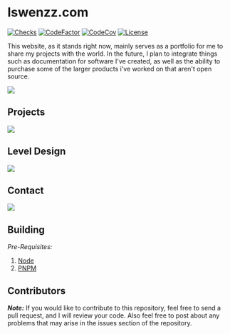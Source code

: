 # Iswenzz.com

[![Checks](https://img.shields.io/github/checks-status/Iswenzz/Iswenzz.com-webui/master?logo=github)](https://github.com/Iswenzz/Iswenzz.com-webui/actions)
[![CodeFactor](https://img.shields.io/codefactor/grade/github/Iswenzz/Iswenzz.com-webui?label=codefactor&logo=codefactor)](https://www.codefactor.io/repository/github/iswenzz/Iswenzz.com-webui)
[![CodeCov](https://img.shields.io/codecov/c/github/Iswenzz/Iswenzz.com-webui?label=codecov&logo=codecov)](https://codecov.io/gh/Iswenzz/Iswenzz.com-webui)
[![License](https://img.shields.io/github/license/Iswenzz/Iswenzz.com-webui?color=blue&logo=gitbook&logoColor=white)](https://github.com/Iswenzz/Iswenzz.com-webui/blob/master/LICENSE)

This website, as it stands right now, mainly serves as a portfolio for me to share my projects with the world. In the future, I plan to integrate things such as documentation for software I've created, as well as the ability to purchase some of the larger products i've worked on that aren't open source.

![](https://i.imgur.com/i6DO98s.jpg)

## Projects

![](https://i.imgur.com/Dg53ai0.jpg)

## Level Design

![](https://i.imgur.com/cZOJbXK.jpg)

## Contact

![](https://i.imgur.com/JnUWPSq.jpg)

## Building

_Pre-Requisites:_

1. [Node](https://nodejs.org/en/)
2. [PNPM](https://pnpm.io/)

## Contributors

**_Note:_** If you would like to contribute to this repository, feel free to send a pull request, and I will review your code.
Also feel free to post about any problems that may arise in the issues section of the repository.
